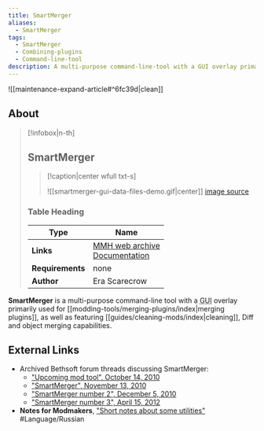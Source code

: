 ```yaml
---
title: SmartMerger
aliases:
  - SmartMerger
tags:
  - SmartMerger
  - Combining-plugins
  - Command-line-tool
description: A multi-purpose command-line-tool with a GUI overlay primarily used for merging plugins, as well as featuring cleaning, Diff and object merging capabilities.
---
```


![[maintenance-expand-article#^6fc39d|clean]]

## About

> [!infobox|n-th]
> 
> ## SmartMerger
> 
> > [!caption|center wfull txt-s]
> > 
> > ![[smartmerger-gui-data-files-demo.gif|center]]
> > [image source](https://web.archive.org/web/20131110023219im_/http://rtcvb32.herobo.com/MW_SmartMerger_Docs/use_selected.gif)
> 
> ### Table Heading
> 
> | Type | Name |
> | --- | --- |
> | **Links** | [MMH web archive](https://web.archive.org/web/20201111202805/http://mw.modhistory.com/download-95-15058)<br>[Documentation](https://web.archive.org/web/20131110023433/http://rtcvb32.herobo.com/MW_SmartMerger_Docs/25/index.htm) |
> | **Requirements** | none |
> | **Author** | Era Scarecrow |

**SmartMerger** is a multi-purpose command-line tool with a <abbr title="graphical user interface">GUI</abbr> overlay primarily used for [[modding-tools/merging-plugins/index|merging plugins]], as well as featuring [[guides/cleaning-mods/index|cleaning]], Diff and object merging capabilities.

## External Links

- Archived Bethsoft forum threads discussing SmartMerger:
	- ["Upcoming mod tool", October 14, 2010](https://web.archive.org/web/20200219162900/https://forums.bethsoft.com/topic/1120974-upcoming-mod-tool/)
	- ["SmartMerger", November 13, 2010](https://web.archive.org/web/20200219162857/https://forums.bethsoft.com/topic/1140559-smartmerger/)
	- ["SmartMerger number 2", December 5, 2010](https://web.archive.org/web/20200219162909/https://forums.bethsoft.com/topic/1146795-smartmerger-2/)
	- ["SmartMerger number 3", April 15, 2012](https://web.archive.org/web/20200219143636/https://forums.bethsoft.com/topic/1367045-smartmerger-3/)
- **Notes for Modmakers**, ["Short notes about some utilities"](https://morrowind-nif.github.io/Notes_RU/short_notes_about_some_utilities.htm?ms=CyAAAAAAEAAAAAAAAAAAAAAAAAAAAEABEAgY&st=MA%3D%3D&sct=MA%3D%3D&mw=MzIw) #Language/Russian 